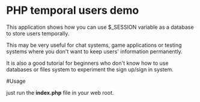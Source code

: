 PHP temporal users demo
=======================

This application shows how you can use $_SESSION variable as a database to store users temporally.

This may be very useful for chat systems, game applications or testing systems where you don't want to keep users' information permanently.

It is also a good tutorial for beginners who don't know how to use databases or files system to experiment the sign up/sign in system.


#Usage

just run the **index.php** file in your web root.
